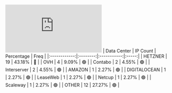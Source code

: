 ![Diagramm](https://github.com/obajay/StateSync-snapshots/blob/main/Projects/Ixo/1/README.md)
| Data Center | IP Count | Percentage | Freq |
|:------------:|:--------:|:-----------:|:-----:|
| HETZNER | 19 | 43.18% | 🔴 |
| OVH | 4 | 9.09% | 🟢 |
| Contabo | 2 | 4.55% | 🟢 |
| Interserver | 2 | 4.55% | 🟢 |
| AMAZON | 1 | 2.27% | 🟢 |
| DIGITALOCEAN | 1 | 2.27% | 🟢 |
| LeaseWeb | 1 | 2.27% | 🟢 |
| Netcup | 1 | 2.27% | 🟢 |
| Scaleway | 1 | 2.27% | 🟢 |
| OTHER | 12 | 27.27% | 🟢 |